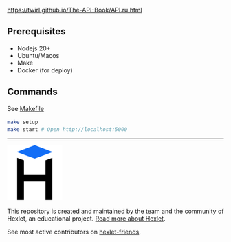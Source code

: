 https://twirl.github.io/The-API-Book/API.ru.html

## Prerequisites

* Nodejs 20+
* Ubuntu/Macos
* Make
* Docker (for deploy)

## Commands

See [Makefile](./Makefile)

```bash
make setup
make start # Open http://localhost:5000
```

---
[![Hexlet Ltd. logo](https://raw.githubusercontent.com/Hexlet/assets/master/images/hexlet_logo128.png)](https://hexlet.io?utm_source=github&utm_medium=link&utm_campaign=hexlet-slim-example)

This repository is created and maintained by the team and the community of Hexlet, an educational project. [Read more about Hexlet](https://hexlet.io?utm_source=github&utm_medium=link&utm_campaign=hexlet-slim-example).

See most active contributors on [hexlet-friends](https://friends.hexlet.io/).
